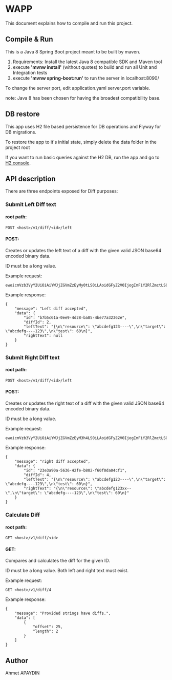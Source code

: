 # WAPP

This document explains how to compile and run this project.

## Compile & Run

This is a Java 8 Spring Boot project meant to be built by maven.
1. Requirements: Install the latest Java 8 compatible SDK and Maven tool
2. execute **'mvnw install'** (without quotes) to build and run all Unit and Integration tests
3. execute **'mvnw spring-boot:run'** to run the server in localhost:8090/

To change the server port, edit application.yaml server.port variable.

note: Java 8 has been chosen for having the broadest compatibility base.

## DB restore

This app uses H2 file based persistence for DB operations and Flyway for DB migrations.

To restore the app to it's initial state, simply delete the data folder in the project root

If you want to run basic queries against the H2 DB, run the app and go to [H2 console](http://localhost:8090/h2-console/).


## API description
There are three endpoints exposed for Diff purposes:

### Submit Left Diff text
#### root path: 
```
POST <host>/v1/diff/<id>/left
```
#### POST:
   Creates or updates the left text of a diff with the given valid JSON base64 encoded binary data. 
   
   ID must be a long value.

Example request:
```
ewoicmVzb3VyY2UiOiAiYWJjZGVmZzEyMy0tLS0iLAoidGFyZ2V0IjogImFiY2RlZmctLS0tMTIzIiwKInRlc3QiOiA2MAp9
```
Example response:
```
{
    "message": "Left diff accepted",
    "data": {
        "id": "b7b5c61a-0ee9-4d28-ba85-4be77a32362e",
        "diffId": 2,
        "leftText": "{\n\"resource\": \"abcdefg123----\",\n\"target\": \"abcdefg----123\",\n\"test\": 60\n}",
        "rightText": null
    }
}
```

### Submit Right Diff text
#### root path: 
```
POST <host>/v1/diff/<id>/left
```
#### POST:
   Creates or updates the right text of a diff with the given valid JSON base64 encoded binary data. 
   
   ID must be a long value.

Example request:
```
ewoicmVzb3VyY2UiOiAiYWJjZGVmZzEyM3h4LS0iLAoidGFyZ2V0IjogImFiY2RlZmctLS0tMTIzIiwKInRlc3QiOiA2MAp9
```
Example response:
```
{
    "message": "right diff accepted",
    "data": {
        "id": "23e3a90a-5636-42fe-b802-f60f0da04cf1",
        "diffId": 4,
        "leftText": "{\n\"resource\": \"abcdefg123----\",\n\"target\": \"abcdefg----123\",\n\"test\": 60\n}",
        "rightText": "{\n\"resource\": \"abcdefg123xx--\",\n\"target\": \"abcdefg----123\",\n\"test\": 60\n}"
    }
}
```

### Calculate Diff
#### root path: 
```
GET <host>/v1/diff/<id>
```
#### GET:
   Compares and calculates the diff for the given ID.
   
   ID must be a long value. Both left and right text must exist.

Example request:
```
GET <host>/v1/diff/4
```
Example response:
```
{
    "message": "Provided strings have diffs.",
    "data": [
        {
            "offset": 25,
            "length": 2
        }
    ]
}
```

## Author

Ahmet APAYDIN